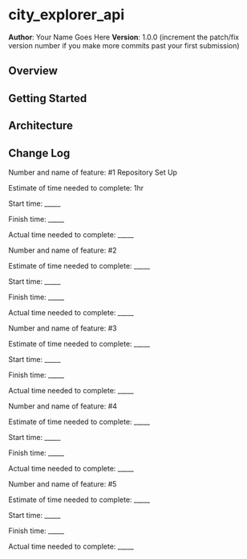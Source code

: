 # city_explorer_api

**Author**: Your Name Goes Here
**Version**: 1.0.0 (increment the patch/fix version number if you make more commits past your first submission)

## Overview
<!-- Provide a high level overview of what this application is and why you are building it, beyond the fact that it's an assignment for this class. (i.e. What's your problem domain?) -->

## Getting Started
<!-- What are the steps that a user must take in order to build this app on their own machine and get it running? -->

## Architecture
<!-- Provide a detailed description of the application design. What technologies (languages, libraries, etc) you're using, and any other relevant design information. -->

## Change Log
<!-- Use this area to document the iterative changes made to your application as each feature is successfully implemented. Use time stamps. Here's an examples:

01-01-2001 4:59pm - Application now has a fully-functional express server, with a GET route for the location resource.

## Credits and Collaborations
<!-- Give credit (and a link) to other people or resources that helped you build this application. -->

Number and name of feature: #1 Repository Set Up

Estimate of time needed to complete: 1hr

Start time: _____

Finish time: _____

Actual time needed to complete: _____

Number and name of feature: #2

Estimate of time needed to complete: _____

Start time: _____

Finish time: _____

Actual time needed to complete: _____

Number and name of feature: #3

Estimate of time needed to complete: _____

Start time: _____

Finish time: _____

Actual time needed to complete: _____

Number and name of feature: #4

Estimate of time needed to complete: _____

Start time: _____

Finish time: _____

Actual time needed to complete: _____

Number and name of feature: #5

Estimate of time needed to complete: _____

Start time: _____

Finish time: _____

Actual time needed to complete: _____
